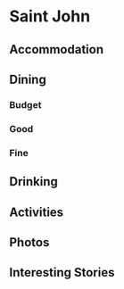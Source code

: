 # Saint John

## Accommodation

## Dining

### Budget


### Good


### Fine


## Drinking


## Activities


## Photos



## Interesting Stories
